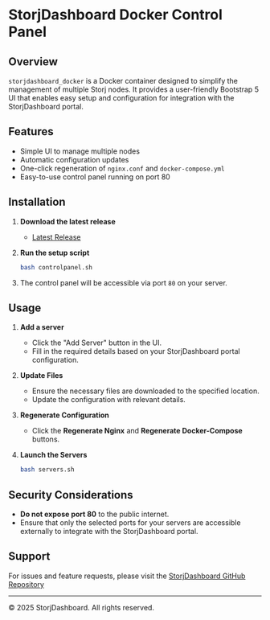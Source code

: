 # StorjDashboard Docker Control Panel

## Overview

`storjdashboard_docker` is a Docker container designed to simplify the management of multiple Storj nodes. It provides a user-friendly Bootstrap 5 UI that enables easy setup and configuration for integration with the StorjDashboard portal.

## Features

- Simple UI to manage multiple nodes
- Automatic configuration updates
- One-click regeneration of `nginx.conf` and `docker-compose.yml`
- Easy-to-use control panel running on port 80

## Installation

1. **Download the latest release**

   - [Latest Release](#) 

2. **Run the setup script**

   ```bash
   bash controlpanel.sh
   ```

3. The control panel will be accessible via port `80` on your server.

## Usage

1. **Add a server**

   - Click the "Add Server" button in the UI.
   - Fill in the required details based on your StorjDashboard portal configuration.

2. **Update Files**

   - Ensure the necessary files are downloaded to the specified location.
   - Update the configuration with relevant details.

3. **Regenerate Configuration**

   - Click the **Regenerate Nginx** and **Regenerate Docker-Compose** buttons.

4. **Launch the Servers**

   ```bash
   bash servers.sh
   ```

## Security Considerations

- **Do not expose port 80** to the public internet.
- Ensure that only the selected ports for your servers are accessible externally to integrate with the StorjDashboard portal.

## Support

For issues and feature requests, please visit the [StorjDashboard GitHub Repository](#)

---

© 2025 StorjDashboard. All rights reserved.

